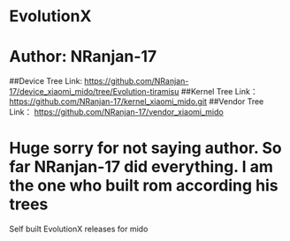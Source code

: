 # EvolutionX
# Author: NRanjan-17
##Device Tree Link: https://github.com/NRanjan-17/device_xiaomi_mido/tree/Evolution-tiramisu
##Kernel Tree Link：https://github.com/NRanjan-17/kernel_xiaomi_mido.git
##Vendor Tree Link： https://github.com/NRanjan-17/vendor_xiaomi_mido 
# Huge sorry for not saying author. So far NRanjan-17 did everything. I am the one who built rom according his trees 

Self built EvolutionX releases for mido

